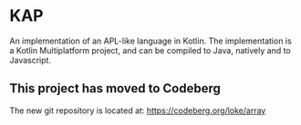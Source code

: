 # KAP

An implementation of an APL-like language in Kotlin. The implementation is a Kotlin Multiplatform project, and can be
compiled to Java, natively and to Javascript.

## This project has moved to Codeberg

The new git repository is located at: https://codeberg.org/loke/array
